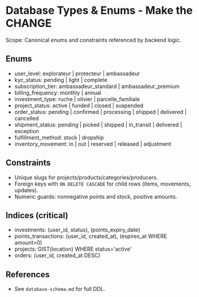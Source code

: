 # Database Types & Enums - Make the CHANGE

 Scope: Canonical enums and constraints referenced by backend logic.

## Enums
- user_level: explorateur | protecteur | ambassadeur
- kyc_status: pending | light | complete
- subscription_tier: ambassadeur_standard | ambassadeur_premium
- billing_frequency: monthly | annual
- investment_type: ruche | olivier | parcelle_familiale
- project_status: active | funded | closed | suspended
- order_status: pending | confirmed | processing | shipped | delivered | cancelled
- shipment_status: pending | picked | shipped | in_transit | delivered | exception
- fulfillment_method: stock | dropship
- inventory_movement: in | out | reserved | released | adjustment

## Constraints
- Unique slugs for projects/products/categories/producers.
- Foreign keys with `ON DELETE CASCADE` for child rows (items, movements, updates).
- Numeric guards: nonnegative points and stock, positive amounts.

## Indices (critical)
- investments: (user_id, status), (points_expiry_date)
- points_transactions: (user_id, created_at), (expires_at WHERE amount>0)
- projects: GIST(location) WHERE status='active'
- orders: (user_id, created_at DESC)

## References
- See `database-schema.md` for full DDL.

